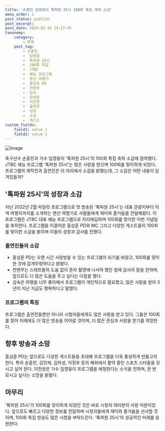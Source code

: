 ```yaml
---
title: '손흥민 임영웅이 톡파원 25시 100회 특집 축하 소감'
menu_order: 1
post_status: publish
post_excerpt: 
post_date: 2024-02-16 14:27:45
taxonomy:
    category:
        - 연예
    post_tag:
        - 손흥민
        -  임영웅
        -  톡파원 25시
        -  100회 특집
        -  JTBC
        -  예능 프로그램
        -  랜선 여행기
        -  홍상훈 PD
        -  전현무
        -  김숙
        -  양세찬
        -  이찬원
        -  출연진
        -  성장
        -  소감
        -  게스트
custom_fields:
    field1: value 1
    field2: value 2
---
```


![Image](https://ssl.pstatic.net/mimgnews/image/109/2024/02/15/0005018124_001_20240215160303423.png?type=w540)

축구선수 손흥민과 가수 임영웅이 '톡파원 25시'의 100회 특집 축하 소감에 참여했다. JTBC 예능 프로그램 '톡파원 25시'는 많은 사랑을 받으며 100회를 맞이하게 되었다. 프로그램의 제작진과 출연진은 이 자리에서 소감을 밝혔는데, 그 소감은 어떤 내용이 담겨있을까?
## '톡파원 25시'의 성장과 소감
지난 2022년 2월 파일럿 프로그램으로 첫 방송된 '톡파원 25시'는 대표 관광지부터 이색 여행지까지를 소개하는 랜선 여행기로 사람들에게 재미와 즐거움을 전달해왔다. 이 프로그램은 JTBC 대표 예능 프로그램으로 자리매김하며 100회를 맞이한 이번 기념일을 축하한다. 프로그램을 이끌어온 홍상훈 PD와 MC 그리고 다양한 게스트들이 100회를 맞이한 소감을 밝히며 이들의 성장과 감사를 전했다.
### 출연진들의 소감
- 홍상훈 PD는 오랜 시간 사랑받을 수 있는 프로그램이 되기를 바랐고, 100회를 맞이한 것에 감개무량하다고 밝혔다.
- 전현무는 스태프들의 도움 없이 혼자 촬영에 나서야 했던 점에 감사의 말을 전하며, 앞으로도 더 많은 도움을 주고 싶다는 다짐을 했다.
- 김숙은 여행을 너무 좋아해서 프로그램이 개인적으로 필요했고, 많은 사랑을 받아 3년이 지난 지금도 행복하다고 말했다.
### 프로그램의 특징
프로그램은 출연진들뿐만 아니라 시청자들에게도 많은 사랑을 받고 있다. 그들은 100회를 맞아 미래에도 더 많은 방송을 이어갈 것이며, 더 많은 관심과 사랑을 받기를 희망한다.
## 향후 방송과 소망
홍상훈 PD는 앞으로도 다양한 게스트들을 초대해 프로그램을 더욱 풍성하게 만들고자 한다. 특히 손흥민, 김민재, 김하성, 이정후 등의 해외에서 활약 중인 스포츠 스타들을 모시고 싶어 한다. 이찬원은 가수 임영웅이 프로그램을 애청한다는 소식을 전하며, 한 번 모시고 싶다는 소망을 밝혔다.
## 마무리
'톡파원 25시'가 100회를 맞이하게 되었던 것은 바로 시청자 여러분의 사랑 덕분이었다. 앞으로도 빠르고 다양한 정보를 전달하며 시청자들에게 재미와 즐거움을 선사할 것이며, 100회 특집 방송도 많은 시청을 부탁드린다. '톡파원 25시'의 성공적인 미래를 응원한다.
